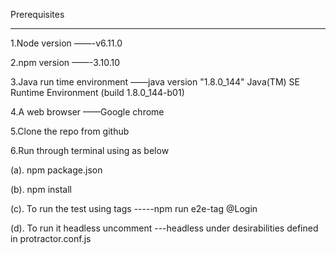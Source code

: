 Prerequisites
***************
1.Node version ——-v6.11.0

2.npm version ——-3.10.10

3.Java run time environment ——java version "1.8.0_144"
Java(TM) SE Runtime Environment (build 1.8.0_144-b01)

4.A web browser ——Google chrome

5.Clone the repo from github

6.Run through terminal using as below
 
 (a). npm package.json
 
 (b). npm install
 
 (c). To run the test using tags -----npm run e2e-tag @Login

 (d). To run it headless uncomment ---headless under desirabilities defined in protractor.conf.js
